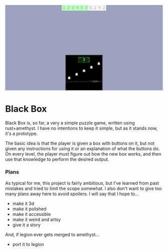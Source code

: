 ![Screenshot](screenshot.png)

# Black Box
Black Box is, so far, a very a simple puzzle game, written using rust+amethyst.
I have no intentions to keep it simple, but as it stands now, it's a prototype.

The basic idea is that the player is given a box with buttons on it, but not
given any instructions for using it or an explanation of what the buttons do.
On every level, the player must figure out how the new box works, and then use
that knowledge to perform the desired output.

### Plans
As typical for me, this project is fairly ambitious, but I've learned from past
mistakes and tried to limit the scope somewhat.
I also don't want to give too many plans away here to avoid spoilers.
I will say that I hope to...
- make it 3d
- make it polished
- make it accessible
- make it weird and artsy
- give it a story

And, if legion ever gets merged to amethyst...
- port it to legion
